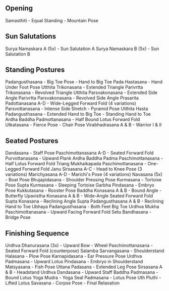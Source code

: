 ## Opening
Samasthiti - Equal Standing - Mountain Pose

## Sun Salutations
Surya Namaskara A (5x) - Sun Salutation A
Surya Namaskara B (5x) - Sun Salutation B

## Standing Postures
Padangusthasana - Big Toe Pose - Hand to Big Toe
Pada Hastasana - Hand Under Foot Pose
Utthita Trikonasana - Extended Triangle
Parivrtta Trikonasana - Revolved Triangle
Utthita Parsvakonasana - Extended Side Angle
Parivrtta Parsvakonasana - Revolved Side Angle
Prasarita Padottanasana A-D - Wide-Legged Forward Fold (4 variations)
Parsvottanasana - Intense Side Stretch - Pyramid Pose
Utthita Hasta Padangusthasana - Extended Hand to Big Toe - Standing Hand to Toe
Ardha Baddha Padmottanasana - Half Bound Lotus Forward Fold
Utkatasana - Fierce Pose - Chair Pose
Virabhadrasana A & B - Warrior I & II

## Seated Postures
Dandasana - Staff Pose
Paschimottanasana A-D - Seated Forward Fold
Purvottanasana - Upward Plank
Ardha Baddha Padma Paschimottanasana - Half Lotus Forward Fold
Triang Mukhaikapada Paschimottanasana - One-Legged Forward Fold
Janu Sirsasana A-C - Head to Knee Pose (3 variations)
Marichyasana A-D - Marichi's Pose (4 variations)
Navasana (5x) - Boat Pose
Bhujapidasana - Shoulder Pressing Pose
Kurmasana - Tortoise Pose
Supta Kurmasana - Sleeping Tortoise
Garbha Pindasana - Embryo Pose
Kukkutasana - Rooster Pose
Baddha Konasana A & B - Bound Angle - Butterfly
Upavistha Konasana A & B - Wide-Angle Seated Forward Fold
Supta Konasana - Reclining Angle
Supta Padangusthasana A & B - Reclining Hand to Toe
Ubhaya Padangusthasana - Both Feet Big Toe
Urdhva Mukha Paschimottanasana - Upward Facing Forward Fold
Setu Bandhasana - Bridge Pose

## Finishing Sequence
Urdhva Dhanurasana (3x) - Upward Bow - Wheel
Paschimottanasana - Seated Forward Fold (counterpose)
Salamba Sarvangasana - Shoulderstand
Halasana - Plow Pose
Karnapidasana - Ear Pressure Pose
Urdhva Padmasana - Upward Lotus
Pindasana - Embryo in Shoulderstand
Matsyasana - Fish Pose
Uttana Padasana - Extended Leg Pose
Sirsasana A & B - Headstand
Urdhva Dandasana - Upward Staff
Baddha Padmasana - Bound Lotus
Yoga Mudra - Yoga Seal
Padmasana - Lotus Pose
Uth Pluthi - Lifted Lotus
Savasana - Corpse Pose - Final Relaxation